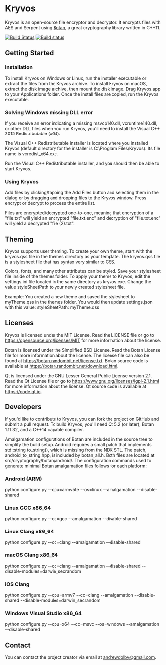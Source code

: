 # Kryvos

Kryvos is an open-source file encryptor and decryptor. It encrypts files with AES and Serpent using [Botan](https://botan.randombit.net/), a great cryptography library written in C++11.

[![Build Status](https://travis-ci.org/adolby/Kryvos.svg?branch=master)](https://travis-ci.org/adolby/Kryvos) [![Build status](https://ci.appveyor.com/api/projects/status/tefc4ijnl7el4tko/branch/master?svg=true)](https://ci.appveyor.com/project/adolby/kryvos/branch/master)

## Getting Started

### Installation
To install Kryvos on Windows or Linux, run the installer executable or extract the files from the Kryvos archive. To install Kryvos on macOS, extract the disk image archive, then mount the disk image. Drag Kryvos.app to your Applications folder. Once the install files are copied, run the Kryvos executable.

### Solving Windows missing DLL error
If you receive an error indicating a missing msvcp140.dll, vcruntime140.dll, or other DLL files when you run Kryvos, you'll need to install the Visual C++ 2015 Redistributable (x64).

The Visual C++ Redistributable installer is located where you installed Kryvos (default directory for the installer is C:\Program Files\Kryvos\). Its file name is vcredist_x64.exe.

Run the Visual C++ Redistributable installer, and you should then be able to start Kryvos.

### Using Kryvos
Add files by clicking/tapping the Add Files button and selecting them in the dialog or by dragging and dropping files to the Kryvos window. Press encrypt or decrypt to process the entire list.

Files are encrypted/decrypted one-to-one, meaning that encryption of a "file.txt" will yield an encrypted "file.txt.enc" and decryption of "file.txt.enc" will yield a decrypted "file (2).txt".

## Theming

Kryvos supports user theming. To create your own theme, start with the kryvos.qss file in the themes directory as your template. The kryvos.qss file is a stylesheet file that has syntax very similar to CSS.

Colors, fonts, and many other attributes can be styled. Save your stylesheet file inside of the themes folder. To apply your theme to Kryvos, edit the settings.ini file located in the same directory as kryvos.exe. Change the value styleSheetPath to your newly created stylesheet file.

Example: You created a new theme and saved the stylesheet to myTheme.qss in the themes folder. You would then update settings.json with this value: styleSheetPath: myTheme.qss

## Licenses

Kryvos is licensed under the MIT License. Read the LICENSE file or go to https://opensource.org/licenses/MIT for more information about the license.

Botan is licensed under the Simplified BSD License. Read the Botan License file for more information about the license. The license file can also be found at https://botan.randombit.net/license.txt.
Botan source code is available at https://botan.randombit.net/download.html.

Qt is licensed under the GNU Lesser General Public License version 2.1. Read the Qt License file or go to https://www.gnu.org/licenses/lgpl-2.1.html for more information about the license.
Qt source code is available at https://code.qt.io.

## Developers

If you'd like to contribute to Kryvos, you can fork the project on GitHub and submit a pull request. To build Kryvos, you'll need Qt 5.2 (or later), Botan 1.11.32, and a C++14 capable compiler.

Amalgamation configurations of Botan are included in the source tree to simplify the build setup. Android requires a small patch that implements std::string to_string(), which is missing from the NDK STL. The patch, android_to_string.hpp, is included by botan_all.h. Both files are located at src/cryptography/botan/android/. The configuration commands used to generate minimal Botan amalgamation files follows for each platform:

### Android (ARM)
python configure.py --cpu=armv5te --os=linux --amalgamation --disable-shared

### Linux GCC x86_64
python configure.py --cc=gcc --amalgamation --disable-shared

### Linux Clang x86_64
python configure.py --cc=clang --amalgamation --disable-shared

### macOS Clang x86_64
python configure.py --cc=clang --amalgamation --disable-shared --disable-modules=darwin_secrandom

### iOS Clang
python configure.py --cpu=armv7 --cc=clang --amalgamation --disable-shared --disable-modules=darwin_secrandom

### Windows Visual Studio x86_64
python configure.py --cpu=x64 --cc=msvc --os=windows --amalgamation --disable-shared

## Contact

You can contact the project creator via email at andrewdolby@gmail.com.
